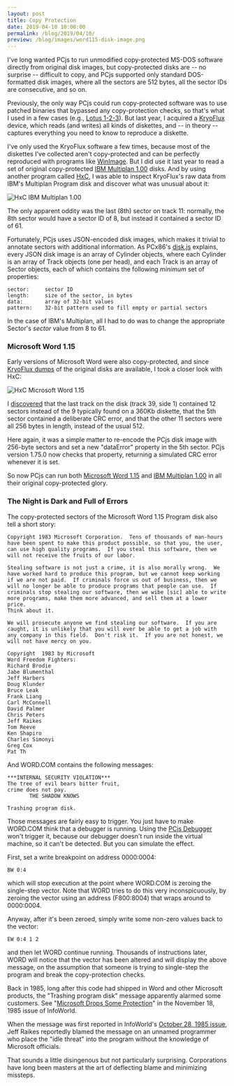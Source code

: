 ```yaml
---
layout: post
title: Copy Protection
date: 2019-04-10 10:00:00
permalink: /blog/2019/04/10/
preview: /blog/images/word115-disk-image.png
---
```


I've long wanted PCjs to run unmodified copy-protected MS-DOS software directly from original disk images,
but copy-protected disks are -- no surprise -- difficult to copy, and PCjs supported only standard DOS-formatted
disk images, where all the sectors are 512 bytes, all the sector IDs are consecutive, and so on.

Previously, the only way PCjs could run copy-protected software was to use patched binaries that bypassed any
copy-protection checks, so that's what I used in a few cases (e.g., [Lotus 1-2-3](/software/pcx86/app/lotus/123/1aa/)).
But last year, I acquired a [KryoFlux](https://www.kryoflux.com/) device, which reads (and writes) all kinds of
diskettes, and -- in theory -- captures everything you need to know to reproduce a diskette.

I've only used the KryoFlux software a few times, because most of the diskettes I've collected aren't
copy-protected and can be perfectly reproduced with programs like [WinImage](http://www.winimage.com/download.htm).
But I did use it last year to read a set of original copy-protected [IBM Multiplan 1.00](/software/pcx86/app/ibm/multiplan/1.00/)
disks.  And by using another program called [HxC](https://hxc2001.com/), I was able to inspect KryoFlux's raw data
from IBM's Multiplan Program disk and discover what was unusual about it:

![HxC IBM Multiplan 1.00](/blog/images/hxc-multiplan-program.png)

The only apparent oddity was the last (8th) sector on track 11: normally, the 8th sector would have a sector ID of 8,
but instead it contained a sector ID of 61.

Fortunately, PCjs uses JSON-encoded disk images, which makes it trivial to annotate sectors with additional information.
As PCx86's [disk.js](/machines/pcx86/lib/disk.js) explains, every JSON disk image is an array of Cylinder objects, where each
Cylinder is an array of Track objects (one per head), and each Track is an array of Sector objects, each of which contains
the following *minimum* set of properties:

    sector:     sector ID
    length:     size of the sector, in bytes
    data:       array of 32-bit values
    pattern:    32-bit pattern used to fill empty or partial sectors

In the case of IBM's Multiplan, all I had to do was to change the appropriate Sector's *sector* value from 8 to 61.

### Microsoft Word 1.15

Early versions of Microsoft Word were also copy-protected, and since
[KryoFlux dumps](https://winworldpc.com/product/microsoft-word/1x-dos) of the original disks are available,
I took a closer look with HxC:

![HxC Microsoft Word 1.15](/blog/images/word115-disk-image.png)

I [discovered](/software/pcx86/app/microsoft/word/1.15/#copy-protection-information) that the last track on
the disk (track 39, side 1) contained 12 sectors instead of the 9 typically found on a 360Kb diskette, that the 5th sector
contained a deliberate CRC error, and that the other 11 sectors were all 256 bytes in length, instead of the usual 512.

Here again, it was a simple matter to re-encode the PCjs disk image with 256-byte sectors and set a new "dataError"
property in the 5th sector.  PCjs version 1.75.0 now checks that property, returning a simulated CRC error whenever it is
set.

So now PCjs can run both [Microsoft Word 1.15](/software/pcx86/app/microsoft/word/1.15/) and
[IBM Multiplan 1.00](/software/pcx86/app/ibm/multiplan/1.00/) in all their original copy-protected glory.

### The Night is Dark and Full of Errors

The copy-protected sectors of the Microsoft Word 1.15 Program disk also tell a short story:

    Copyright 1983 Microsoft Corporation.  Tens of thousands of man-hours
    have been spent to make this product possible, so that you, the user,
    can use high quality programs.  If you steal this software, then we 
    will not receive the fruits of our labor.

    Stealing software is not just a crime, it is also morally wrong.  We
    have worked hard to produce this program, but we cannot keep working
    if we are not paid.  If criminals force us out of business, then we
    will no longer be able to produce programs that people can use.  If
    criminals stop stealing our software, then we wibe [sic] able to write
    more programs, make them more advanced, and sell them at a lower price.
    Think about it.

    We will prosecute anyone we find stealing our software.  If you are
    caught, it is unlikely that you will ever be able to get a job with
    any company in this field.  Don't risk it.  If you are not honest, we
    will not have mercy on you.

    Copyright  1983 by Microsoft
    Word Freedom Fighters:
    Richard Brodie
    Jabe Blumenthal
    Jeff Harbers
    Doug Klunder
    Bruce Leak
    Frank Liang
    Carl McConnell
    David Palmer
    Chris Peters
    Jeff Raikes
    Tom Reeve
    Ken Shapiro
    Charles Simonyi
    Greg Cox
    Pat Th

And WORD.COM contains the following messages:

    ***INTERNAL SECURITY VIOLATION***
    The tree of evil bears bitter fruit,
    crime does not pay.
           THE SHADOW KNOWS

    Trashing program disk.

Those messages are fairly easy to trigger.  You just have to make WORD.COM think that a debugger is running.
Using the [PCjs Debugger](/software/pcx86/app/microsoft/word/1.15/?debugger=true) won't trigger it, because our debugger
doesn't run inside the virtual machine, so it can't be detected.  But you can simulate the effect.

First, set a write breakpoint on address 0000:0004:

    BW 0:4

which will stop execution at the point where WORD.COM is zeroing the single-step vector.  Note that WORD tries
to do this very inconspicuously, by zeroing the vector using an address (F800:8004) that wraps around to 0000:0004.

Anyway, after it's been zeroed, simply write some non-zero values back to the vector:

    EW 0:4 1 2

and then let WORD continue running.  Thousands of instructions later, WORD will notice that the vector has been
altered and will display the above message, on the assumption that someone is trying to single-step the program
and break the copy-protection checks.

Back in 1985, long after this code had shipped in Word and other Microsoft products, the "Trashing program disk"
message apparently alarmed some customers.  See "[Microsoft Drops Some Protection](https://books.google.com/books?id=OC8EAAAAMBAJ&pg=PA8&lpg=PA8&dq=infoworld+microsoft+access+the+shadow+knows&source=bl&ots=_HFndnU3Kj&sig=ACfU3U3i8I4uRN1q-hoP1IVEFPzqwG8SZg&hl=en&sa=X&ved=2ahUKEwiryuervcfhAhVnITQIHVbGCJwQ6AEwAHoECAkQAQ#v=onepage&q&f=false)"
in the November 18, 1985 issue of InfoWorld.

When the message was first reported in InfoWorld's [October 28, 1985 issue](https://books.google.com/books?id=fS8EAAAAMBAJ&pg=PA3&dq=infoworld+microsoft+access+excises+excess+october+28+1985&hl=en&sa=X&ved=0ahUKEwjYgILCv8fhAhWiMHwKHVE7CrgQ6AEIOjAE#v=onepage&q&f=false),
Jeff Raikes reportedly blamed the message on an unnamed programmer who place the "idle threat" into the program without the knowledge of Microsoft officials.

That sounds a little disingenous but not particularly surprising.  Corporations have long been masters at the art of
deflecting blame and minimizing missteps.
